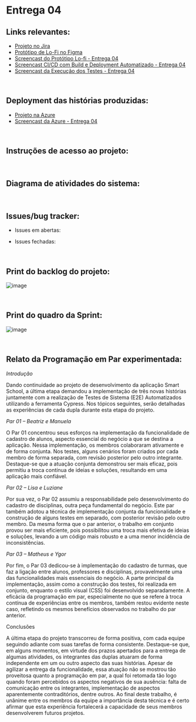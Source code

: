 # Entrega 04

## Links relevantes:
<ul>
  <li>
    <a  href="https://smartschl.atlassian.net/jira/software/projects/SSC/boards/1"
      >Projeto no Jira</a>
  </li>
    <li>
    <a  href="https://www.figma.com/file/OodUDTbRUE7cAgmlOUiEr9/SmartSchool?type=design&node-id=0-1&mode=design&t=V3uiesp8LFjSo9ET-0"
      >Protótipo de Lo-Fi no Figma</a>
  </li>
  <li>
    <a  href=""
      >Screencast do Protótipo Lo-fi - Entrega 04</a>
  </li>
  <li>
    <a  href=""
      >Screencast CI/CD com Build e Deployment Automatizado - Entrega 04</a>
  </li>
  <li>
    <a  href=""
      >Screencast da Execução dos Testes - Entrega 04</a>
  </li>
</ul>
<br/>

## Deployment das histórias produzidas:
<ul>
  <li>
    <a  href="https://fdssmartschool.azurewebsites.net/"
      >Projeto na Azure</a>
  </li>
  <li>
    <a  href=""
      >Screencast da Azure - Entrega 04</a>
  </li>
</ul>
<br/>

## Instruções de acesso ao projeto:



<br/>

## Diagrama de atividades do sistema:




<br/>

## Issues/bug tracker:
  
  - Issues em abertas:

   
       

  - Issues fechadas:

   

  

<br/>

 ## Print do backlog do projeto:
  
![image](https://github.com/Manuelaamorim/SmartSchool/assets/142419881/9d171e39-ffb4-4b07-a906-00a8ee9eb24d)


<br/>  
 
## Print do quadro da Sprint:

![image](https://github.com/Manuelaamorim/SmartSchool/assets/142419881/e54eb93f-380d-450d-a74a-64fb182d9226)


<br/>

## Relato da Programação em Par experimentada:


*Introdução*

Dando continuidade ao projeto de desenvolvimento da aplicação Smart School, a última etapa demandou a implementação de três novas histórias juntamente com a realização de Testes de Sistema (E2E) Automatizados utilizando a ferramenta Cypress. Nos tópicos seguintes, serão detalhadas as experiências de cada dupla durante esta etapa do projeto.

*Par 01 – Beatriz e Manuela*

O Par 01 concentrou seus esforços na implementação da funcionalidade de cadastro de alunos, aspecto essencial do negócio a que se destina a aplicação. Nessa implementação, os membros colaboraram ativamente e de forma conjunta. Nos testes, alguns cenários foram criados por cada membro de forma separada, com revisão posterior pelo outro integrante. Destaque-se que a atuação conjunta demonstrou ser mais eficaz, pois permitiu a troca contínua de ideias e soluções, resultando em uma aplicação mais confiável.

*Par 02 – Lisa e Luziane*

Por sua vez, o Par 02 assumiu a responsabilidade pelo desenvolvimento do cadastro de disciplinas, outra peça fundamental do negócio. Este par também adotou a técnica de implementação conjunta da funcionalidade e construção de alguns testes em separado, com posterior revisão pelo outro membro. Da mesma forma que o par anterior, o trabalho em conjunto provou ser mais eficiente, pois possibilitou uma troca mais efetiva de ideias e soluções, levando a um código mais robusto e a uma menor incidência de inconsistências.

*Par 03 – Matheus e Ygor*

Por fim, o Par 03 dedicou-se à implementação do cadastro de turmas, que faz a ligação entre alunos, professores e disciplinas, provavelmente uma das funcionalidades mais essenciais do negócio. A parte principal da implementação, assim como a construção dos testes, foi realizada em conjunto, enquanto o estilo visual (CSS) foi desenvolvido separadamente. A eficácia da programação em par, especialmente no que se refere à troca contínua de experiências entre os membros, também restou evidente neste caso, refletindo os mesmos benefícios observados no trabalho do par anterior.

Conclusões

A última etapa do projeto transcorreu de forma positiva, com cada equipe seguindo adiante com suas tarefas de forma consistente. Destaque-se que, em alguns momentos, em virtude dos prazos apertados para a entrega de algumas atividades, os integrantes das duplas atuaram de forma independente em um ou outro aspecto das suas histórias. Apesar de agilizar a entrega da funcionalidade, essa atuação não se mostrou tão proveitosa quanto a programação em par, a qual foi retomada tão logo quando foram percebidos os aspectos negativos de sua ausência: falta de comunicação entre os integrantes, implementação de aspectos aparentemente contraditórios, dentre outros. Ao final deste trabalho, é unânime entre os membros da equipe a importância desta técnica e é certo afirmar que esta experiência fortalecerá a capacidade de seus membros desenvolverem futuros projetos.

